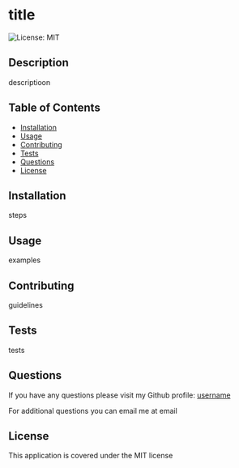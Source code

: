 # title

  ![License: MIT](https://img.shields.io/badge/License-MIT-yellow.svg)

  ## Description

  descriptioon
  
  ## Table of Contents
  
  - [Installation](#installation)
  - [Usage](#usage)
  - [Contributing](#contributing)
  - [Tests](#tests)
  - [Questions](#questions)
  - [License](#license)
  
  ## Installation
  
  steps
  
  ## Usage

  examples
  
  ## Contributing

  guidelines
  
  ## Tests

  tests

  ## Questions

  If you have any questions please visit my Github profile: [username](https://github.com/username)

  For additional questions you can email me at email
  
  ## License

  This application is covered under the MIT license
